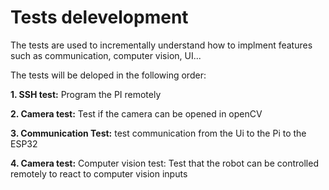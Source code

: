 # Tests delevelopment

The tests are used to incrementally understand how to implment features such as communication, computer vision, UI...

The tests will be deloped in the following order:

  **1. SSH test:** Program the PI remotely

  **2. Camera test:** Test if the camera can be opened in openCV

  **3. Communication Test:** test communication from the Ui to the Pi to the ESP32
  
  **4. Camera test:** Computer vision test: Test that the robot can be controlled remotely to react to computer vision inputs
